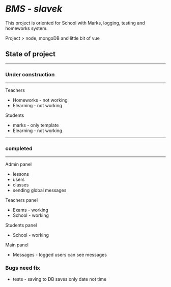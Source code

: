 # *BMS - slavek*
This project is oriented for School with Marks, logging, testing and homeworks system.

Project > node, mongoDB and little bit of vue


## State of project
---
### Under construction

---
Teachers
- Homeworks - not working
- Elearning - not working

Students
- marks - only template
- Elearning - not working
---
### completed

---
Admin panel
- lessons
- users
- classes
- sending global messages

Teachers panel
- Exams - working
- School - working

Students panel
- School - working

Main panel
- Messages - logged users can see messages

### Bugs need fix
- tests - saving to DB saves only date not time
